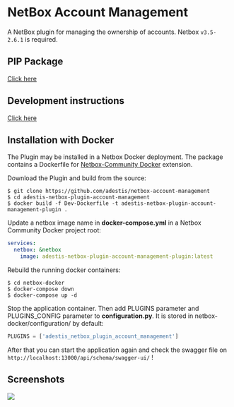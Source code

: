 # NetBox Account Management

A NetBox plugin for managing the ownership of accounts.
Netbox `v3.5-2.6.1` is required.

## PIP Package

[Click here](https://pypi.org/project/adestis-netbox-plugin-account-management/)

## Development instructions

[Click here](DEVELOPMENT.md)

## Installation with Docker

The Plugin may be installed in a Netbox Docker deployment.
The package contains a Dockerfile for [Netbox-Community Docker](https://github.com/netbox-community/netbox-docker)
extension.

Download the Plugin and build from the source:

```
$ git clone https://github.com/adestis/netbox-account-management
$ cd adestis-netbox-plugin-account-management
$ docker build -f Dev-Dockerfile -t adestis-netbox-plugin-account-management-plugin .
```

Update a netbox image name in **docker-compose.yml** in a Netbox Community Docker project root:

```yaml
services:
  netbox: &netbox
    image: adestis-netbox-plugin-account-management-plugin:latest
```

Rebuild the running docker containers:

```
$ cd netbox-docker
$ docker-compose down
$ docker-compose up -d
```

Stop the application container. Then add PLUGINS parameter and PLUGINS_CONFIG parameter to **configuration.py**. It is
stored in netbox-docker/configuration/ by default:

```python
PLUGINS = ['adestis_netbox_plugin_account_management']
```

After that you can start the application again and check the swagger file on `http://localhost:13000/api/schema/swagger-ui/` !

## Screenshots

![](docs/systems.PNG)